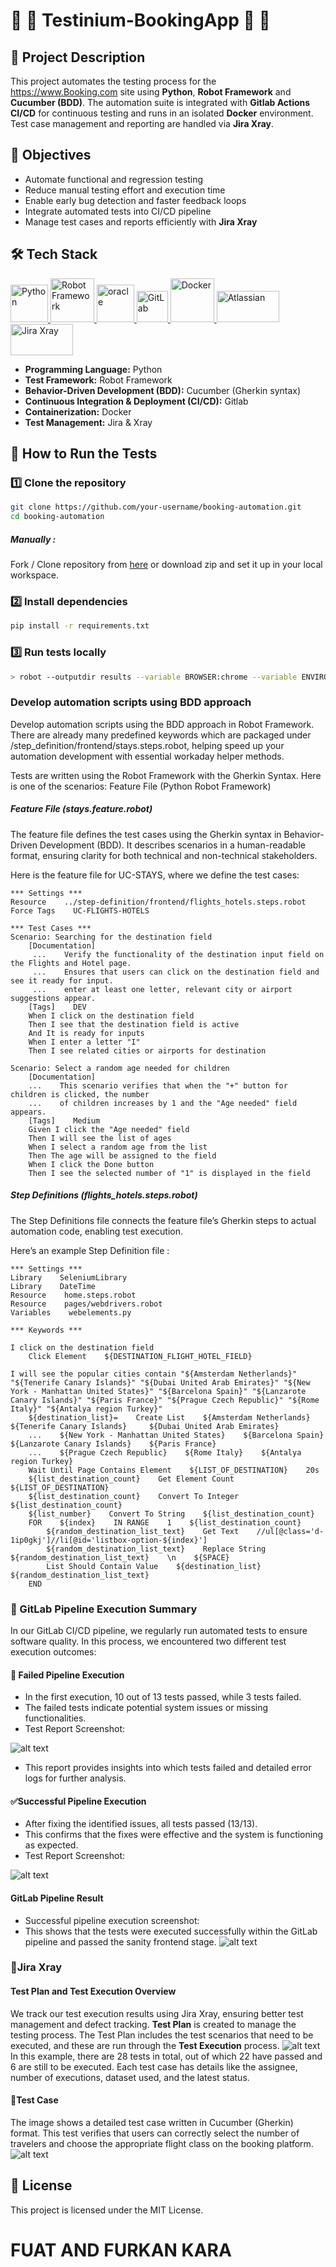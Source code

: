  # :fallen_leaf: :leaves: Testinium-BookingApp :leaves: :fallen_leaf:

## 📌 Project Description
This project automates the testing process for the https://www.Booking.com site using **Python**, **Robot Framework** and **Cucumber (BDD)**. The automation suite is integrated with **Gitlab Actions CI/CD** for continuous testing and runs in an isolated **Docker** environment. Test case management and reporting are handled via **Jira Xray**.


## 🎯 Objectives
- Automate functional and regression testing
- Reduce manual testing effort and execution time
- Enable early bug detection and faster feedback loops
- Integrate automated tests into CI/CD pipeline
- Manage test cases and reports efficiently with **Jira Xray**


## 🛠️ Tech Stack

<p align="left"> 
<a href="https://www.python.org/" target="_blank" rel="noreferrer"> 
    <img src="https://raw.githubusercontent.com/devicons/devicon/master/icons/python/python-original.svg" alt="Python" width="60" height="60"/> 
</a> 

<a href="https://robotframework.org/" target="_blank" rel="noreferrer">
    <img src="https://upload.wikimedia.org/wikipedia/commons/e/e4/Robot-framework-logo.png" alt="Robot Framework" width="70" height="70"/> 
</a>    

<a href="https://www.oracle.com/" target="_blank" rel="noreferrer"> 
  <img src="https://lisacrispin.com/wp-content/uploads/2019/01/Screen-Shot-2019-01-17-at-12.13.33-PM.png" alt="oracle" width="60" height="60"/> 
</a>

<a href="https://about.gitlab.com/" target="_blank" rel="noreferrer">
    <img src="https://upload.wikimedia.org/wikipedia/commons/3/35/GitLab_icon.svg" alt="GitLab" width="50" height="50"/> 
</a>

<a href="https://www.docker.com/" target="_blank" rel="noreferrer">
    <img src="https://raw.githubusercontent.com/devicons/devicon/master/icons/docker/docker-original.svg" alt="Docker" width="70" height="70"/> 
</a> 

<a href="https://projectfactory.randstaddigital.fr/secure/AboutPage.jspa" target="_blank" rel="noreferrer">
    <img src="https://projectfactory.randstaddigital.fr/images/atlassian-jira-logo-large.png" alt="Atlassian" width="100" height="50"/> 
</a>

<a href="https://www.getxray.app/" target="_blank" rel="noreferrer">
    <img src="https://raw.githubusercontent.com/gilbarbara/logos/master/logos/xray-for-jira.svg" alt="Jira Xray" width="100" height="50"/> 
</a>

</p>

- **Programming Language:** Python
- **Test Framework:** Robot Framework
- **Behavior-Driven Development (BDD):** Cucumber (Gherkin syntax)
- **Continuous Integration & Deployment (CI/CD):** Gitlab
- **Containerization:** Docker
- **Test Management:** Jira & Xray


## 🚀 How to Run the Tests
### 1️⃣ Clone the repository
```bash
git clone https://github.com/your-username/booking-automation.git
cd booking-automation
```
##### Manually :

Fork / Clone repository from [here](https://github.com/BalamiRR/Testinium-Booking.git) or download zip and set
it up in your local workspace.

### 2️⃣ Install dependencies
```bash
pip install -r requirements.txt
```
### 3️⃣ Run tests locally
```bash
> robot --outputdir results --variable BROWSER:chrome --variable ENVIRONMENT:DEV features-frontend/stays.feature.robot
```
###  Develop automation scripts using BDD approach
Develop automation scripts using the BDD approach in Robot Framework.
There are already many predefined keywords which are packaged under /step_definition/frontend/stays.steps.robot, helping speed up your automation development with essential workaday helper methods.

Tests are written using the Robot Framework with the Gherkin Syntax. Here is one of the scenarios:
Feature File (Python Robot Framework)

##### Feature File (stays.feature.robot)
The feature file defines the test cases using the Gherkin syntax in Behavior-Driven Development (BDD). It describes scenarios in a human-readable format, ensuring clarity for both technical and non-technical stakeholders.

Here is the feature file for UC-STAYS, where we define the test cases:
```
*** Settings ***
Resource    ../step-definition/frontend/flights_hotels.steps.robot
Force Tags    UC-FLIGHTS-HOTELS

*** Test Cases ***
Scenario: Searching for the destination field
    [Documentation]
     ...    Verify the functionality of the destination input field on the Flights and Hotel page.
     ...    Ensures that users can click on the destination field and see it ready for input.
     ...    enter at least one letter, relevant city or airport suggestions appear.
    [Tags]    DEV
    When I click on the destination field
    Then I see that the destination field is active
    And It is ready for inputs
    When I enter a letter "I"
    Then I see related cities or airports for destination
    
Scenario: Select a random age needed for children
    [Documentation]    
    ...    This scenario verifies that when the "+" button for children is clicked, the number
    ...    of children increases by 1 and the "Age needed" field appears.
    [Tags]    Medium
    Given I click the "Age needed" field
    Then I will see the list of ages 
    When I select a random age from the list
    Then The age will be assigned to the field
    When I click the Done button
    Then I see the selected number of "1" is displayed in the field
```
##### Step Definitions (flights_hotels.steps.robot)
The Step Definitions file connects the feature file’s Gherkin steps to actual automation code, enabling test execution.

Here’s an example Step Definition file :
```
*** Settings ***
Library    SeleniumLibrary
Library    DateTime
Resource    home.steps.robot
Resource    pages/webdrivers.robot
Variables    webelements.py

*** Keywords ***

I click on the destination field
    Click Element    ${DESTINATION_FLIGHT_HOTEL_FIELD}

I will see the popular cities contain "${Amsterdam Netherlands}" "${Tenerife Canary Islands}" "${Dubai United Arab Emirates}" "${New York - Manhattan United States}" "${Barcelona Spain}" "${Lanzarote Canary Islands}" "${Paris France}" "${Prague Czech Republic}" "${Rome Italy}" "${Antalya region Turkey}" 
    ${destination_list}=    Create List    ${Amsterdam Netherlands}    ${Tenerife Canary Islands}     ${Dubai United Arab Emirates}    
    ...    ${New York - Manhattan United States}    ${Barcelona Spain}    ${Lanzarote Canary Islands}    ${Paris France}    
    ...    ${Prague Czech Republic}    ${Rome Italy}    ${Antalya region Turkey}     
    Wait Until Page Contains Element    ${LIST_OF_DESTINATION}    20s
    ${list_destination_count}    Get Element Count    ${LIST_OF_DESTINATION}
    ${list_destination_count}    Convert To Integer    ${list_destination_count}     
    ${list_number}    Convert To String    ${list_destination_count}   
    FOR    ${index}    IN RANGE    1    ${list_destination_count}
        ${random_destination_list_text}    Get Text    //ul[@class='d-1ip0gkj']//li[@id='listbox-option-${index}']
        ${random_destination_list_text}    Replace String    ${random_destination_list_text}    \n    ${SPACE}
        List Should Contain Value    ${destination_list}    ${random_destination_list_text}
    END
```

### 📌 GitLab Pipeline Execution Summary
In our GitLab CI/CD pipeline, we regularly run automated tests to ensure software quality. In this process, we encountered two different test execution outcomes:

#### 🔴 Failed Pipeline Execution
* In the first execution, 10 out of 13 tests passed, while 3 tests failed.
* The failed tests indicate potential system issues or missing functionalities.
* Test Report Screenshot:

![alt text](./image/Failed.png)
* This report provides insights into which tests failed and detailed error logs for further analysis.

#### ✅Successful Pipeline Execution
* After fixing the identified issues, all tests passed (13/13).
* This confirms that the fixes were effective and the system is functioning as expected.
* Test Report Screenshot:

![alt text](./image/Passed.png)

#### GitLab Pipeline Result
* Successful pipeline execution screenshot:
* This shows that the tests were executed successfully within the GitLab pipeline and passed the sanity frontend stage.
![alt text](./image/Pipeline.png)

### 📌Jira Xray 

#### Test Plan and Test Execution Overview
We track our test execution results using Jira Xray, ensuring better test management and defect tracking.  **Test Plan** is created to manage the testing process. The Test Plan includes the test scenarios that need to be executed, and these are run through the **Test Execution** process.
![alt text](./image/TestPlanAndExecution.png)
In this example, there are 28 tests in total, out of which 22 have passed and 6 are still to be executed. Each test case has details like the assignee, number of executions, dataset used, and the latest status.

#### 📌Test Case
The image shows a detailed test case written in Cucumber (Gherkin) format. This test verifies that users can correctly select the number of travelers and choose the appropriate flight class on the booking platform.
![alt text](./image/TestCase.png)


## 📄 License
This project is licensed under the MIT License.


# FUAT AND FURKAN KARA
